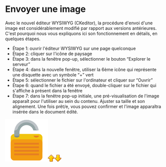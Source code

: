 # Envoyer une image

Avec le nouvel éditeur WYSIWYG \(CKeditor\), la procédure d'envoi d'une image est considérablement modifié par rapport aux versions antérieures. C'est pourquoi nous vous expliquons ici son fonctionnement en détails, en quelques étapes.

* Étape 1: ouvrir l'éditeur WYSIWYG sur une page quelconque
* Étape 2: cliquer sur l'icône de paysage
* Étape 3: dans la fenêtre pop-up, sélectionner le bouton “Explorer le serveur”
* Étape 4: dans la nouvelle fenêtre, utiliser la 6ème icône qui représente une disquette avec un symbole “+” vert
* Étape 5: sélectionner le fichier sur l'ordinateur et cliquer sur “Ouvrir”
* Étape 6: quand le fichier a été envoyé, double-cliquer sur le fichier qui s'affiche à présent dans la fenêtre
* Étape 7: dans la fenêtre pop-up initiale, une pré-visualisation de l'image apparaît pour l'utiliser au sein du contenu. Ajuster sa taille et son alignement. Une fois prêt/e, vous pouvez confirmer et l'image apparaîtra insérée dans le document édité.

![](../../.gitbook/assets/image20%20%286%29.png)![](../../.gitbook/assets/image21%20%287%29.png)![](../../.gitbook/assets/image22%20%287%29.png)

